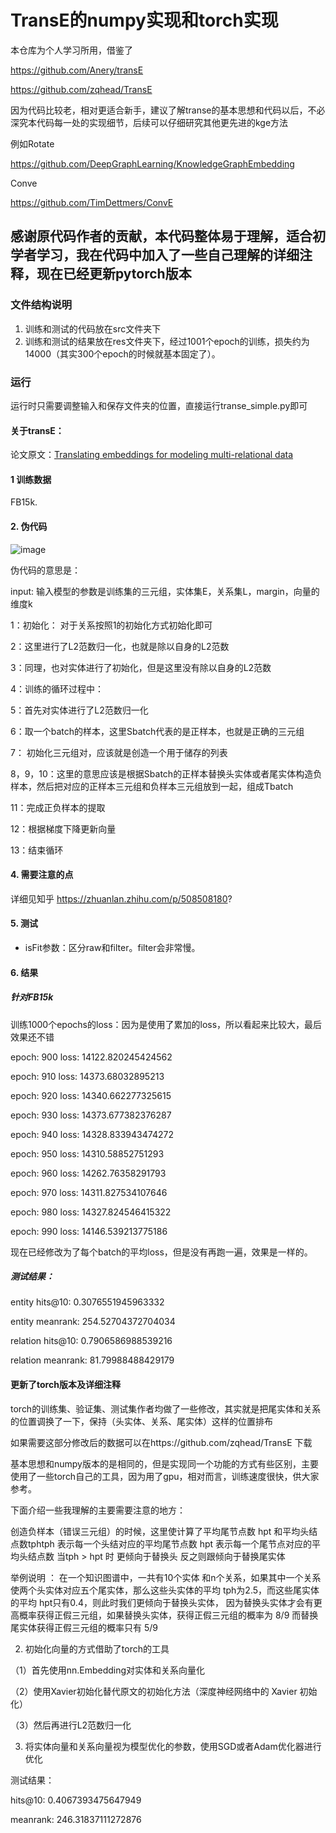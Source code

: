 # TransE的numpy实现和torch实现

本仓库为个人学习所用，借鉴了

https://github.com/Anery/transE

https://github.com/zqhead/TransE

因为代码比较老，相对更适合新手，建议了解transe的基本思想和代码以后，不必深究本代码每一处的实现细节，后续可以仔细研究其他更先进的kge方法

例如Rotate

https://github.com/DeepGraphLearning/KnowledgeGraphEmbedding

Conve

https://github.com/TimDettmers/ConvE

## 感谢原代码作者的贡献，本代码整体易于理解，适合初学者学习，我在代码中加入了一些自己理解的详细注释，现在已经更新pytorch版本
	
### 文件结构说明
1. 训练和测试的代码放在src文件夹下
2. 训练和测试的结果放在res文件夹下，经过1001个epoch的训练，损失约为14000（其实300个epoch的时候就基本固定了）。

###  运行
运行时只需要调整输入和保存文件夹的位置，直接运行transe_simple.py即可

#### 关于transE：
论文原文：[Translating embeddings for modeling multi-relational data](http://papers.nips.cc/paper/5071-translating-embeddings-for-modeling-multi-rela)

#### 1 训练数据

FB15k.

#### 2. 伪代码

![image](https://user-images.githubusercontent.com/68625084/166636446-ee7ae1dc-778a-4270-96f6-679868e6d420.png)

伪代码的意思是：

input: 输入模型的参数是训练集的三元组，实体集E，关系集L，margin，向量的维度k

1：初始化： 对于关系按照1的初始化方式初始化即可

2：这里进行了L2范数归一化，也就是除以自身的L2范数

3：同理，也对实体进行了初始化，但是这里没有除以自身的L2范数

4：训练的循环过程中：

5：首先对实体进行了L2范数归一化

6：取一个batch的样本，这里Sbatch代表的是正样本，也就是正确的三元组

7： 初始化三元组对，应该就是创造一个用于储存的列表

8，9，10：这里的意思应该是根据Sbatch的正样本替换头实体或者尾实体构造负样本，然后把对应的正样本三元组和负样本三元组放到一起，组成Tbatch

11：完成正负样本的提取

12：根据梯度下降更新向量

13：结束循环

#### 4. 需要注意的点

详细见知乎 https://zhuanlan.zhihu.com/p/508508180?

 #### 5. 测试
 
- isFit参数：区分raw和filter。filter会非常慢。

#### 6. 结果

##### 针对FB15k

训练1000个epochs的loss：因为是使用了累加的loss，所以看起来比较大，最后效果还不错

epoch: 900  loss: 14122.820245424562

epoch: 910 loss: 14373.68032895213

epoch: 920 loss: 14340.662277325615

epoch: 930 loss: 14373.677382376287

epoch: 940 loss: 14328.833943474272

epoch: 950 loss: 14310.58852751293

epoch: 960 loss: 14262.76358291793

epoch: 970 loss: 14311.827534107646

epoch: 980 loss: 14327.824546415322

epoch: 990 loss: 14146.539213775186

现在已经修改为了每个batch的平均loss，但是没有再跑一遍，效果是一样的。



##### 测试结果：
entity hits@10: 0.3076551945963332

entity meanrank: 254.52704372704034

relation hits@10: 0.7906586988539216

relation meanrank: 81.79988488429179


#### 更新了torch版本及详细注释

torch的训练集、验证集、测试集作者均做了一些修改，其实就是把尾实体和关系的位置调换了一下，保持（头实体、关系、尾实体）这样的位置排布

如果需要这部分修改后的数据可以在https://github.com/zqhead/TransE  下载

基本思想和numpy版本的是相同的，但是实现同一个功能的方式有些区别，主要使用了一些torch自己的工具，因为用了gpu，相对而言，训练速度很快，供大家参考。

下面介绍一些我理解的主要需要注意的地方：

创造负样本（错误三元组）的时候，这里使计算了平均尾节点数 hpt 和平均头结点数tphtph 表示每一个头结对应的平均尾节点数 hpt 表示每一个尾节点对应的平均头结点数
当tph > hpt 时 更倾向于替换头 反之则跟倾向于替换尾实体

举例说明 ：
在一个知识图谱中，一共有10个实体 和n个关系，如果其中一个关系使两个头实体对应五个尾实体，那么这些头实体的平均 tph为2.5，而这些尾实体的平均 hpt只有0.4，则此时我们更倾向于替换头实体，
因为替换头实体才会有更高概率获得正假三元组，如果替换头实体，获得正假三元组的概率为 8/9 而替换尾实体获得正假三元组的概率只有 5/9

2. 初始化向量的方式借助了torch的工具

（1）首先使用nn.Embedding对实体和关系向量化

（2）使用Xavier初始化替代原文的初始化方法（深度神经网络中的 Xavier 初始化）

（3）然后再进行L2范数归一化

3. 将实体向量和关系向量视为模型优化的参数，使用SGD或者Adam优化器进行优化



测试结果：

hits@10: 0.4067393475647949

meanrank: 246.31837111272876
